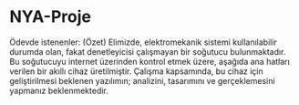 # NYA-Proje
Ödevde istenenler: (Özet)
  Elimizde, elektromekanik sistemi kullanılabilir durumda olan, fakat denetleyicisi çalışmayan bir
soğutucu bulunmaktadır. Bu soğutucuyu internet üzerinden kontrol etmek üzere, aşağıda ana
hatları verilen bir akıllı cihaz üretilmiştir. Çalışma kapsamında, bu cihaz için geliştirilmesi
beklenen yazılımın; analizini, tasarımını ve gerçeklemesini yapmanız beklenmektedir.
